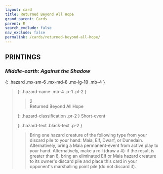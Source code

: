 ```yaml
---
layout: card
title: Returned Beyond All Hope
grand_parent: Cards
parent: R
search_exclude: false
nav_exclude: false
permalink: /cards/returned-beyond-all-hope/
---
```


## PRINTINGS


### _Middle-earth: Against the Shadow_

{: .hazard .mx-sm-6 .mx-md-8 .mx-lg-10 .mb-4 }
> {: .hazard-name .mb-4 .p-1 .pl-2 }
> > <div class="hazard-mp">2</div>
> > <div class="card-name">Returned Beyond All Hope</div>
>
> {: .hazard-classification .pr-2 }
> Short-event
>
> {: .hazard-text .black-text .p-2 }
> > Bring one hazard creature of the following type from your discard pile to your hand: Maia, Elf, Dwarf, or Dunedain. Alternatively, bring a Maia permanent-event from active play to your hand. Alternatively, make a roll (draw a #)-if the result is greater than 8, bring an eliminated Elf or Maia hazard creature to its owner's discard pile and place this card in your opponent's marshalling point pile (do not discard it). 
>
